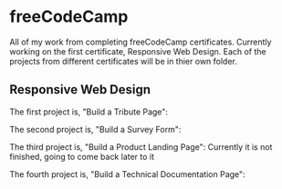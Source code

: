 # freeCodeCamp
All of my work from completing freeCodeCamp certificates.
Currently working on the first certificate, Responsive Web Design.
Each of the projects from different certificates will be in thier own folder.

## Responsive Web Design
The first project is, "Build a Tribute Page":

The second project is, "Build a Survey Form":

The third project is, "Build a Product Landing Page":
    Currently it is not finished, going to come back later to it

The fourth project is, "Build a Technical Documentation Page":

